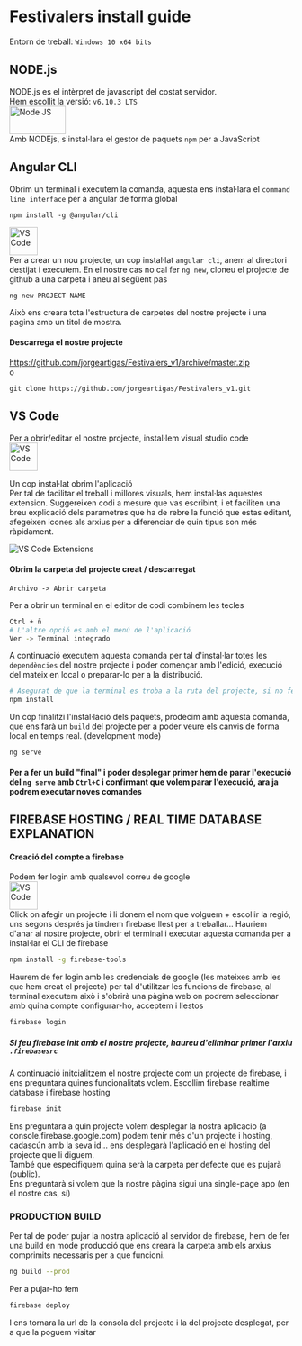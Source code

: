 # Festivalers install guide
Entorn de treball:
`Windows 10 x64 bits`

## NODE.js 
NODE.js es el intèrpret de javascript del costat servidor.   
Hem escollit la versió: `v6.10.3 LTS `   
[<img src="https://upload.wikimedia.org/wikipedia/commons/thumb/d/d9/Node.js_logo.svg/1200px-Node.js_logo.svg.png" alt="Node JS" width="100" height="50">](https://nodejs.org/es/)    
Amb NODEjs, s'instal·lara el gestor de paquets `npm` per a JavaScript

## Angular CLI
Obrim un terminal i executem la comanda, aquesta ens instal·lara el `command line interface` per a angular de forma global
```
npm install -g @angular/cli
```
[<img src="https://avatars0.githubusercontent.com/u/139426?v=3&s=400" alt="VS Code" width="50" height="50">](https://cli.angular.io)   
Per a crear un nou projecte, un cop instal·lat `angular cli`, anem al directori destijat i executem.
En el nostre cas no cal fer `ng new`, cloneu el projecte de github a una carpeta i aneu al següent pas
```
ng new PROJECT NAME
```
Això ens creara tota l'estructura de carpetes del nostre projecte i una pagina amb un titol de mostra.
#### Descarrega el nostre projecte

https://github.com/jorgeartigas/Festivalers_v1/archive/master.zip   
o
```
git clone https://github.com/jorgeartigas/Festivalers_v1.git
```

## VS Code
Per a obrir/editar el nostre projecte, instal·lem visual studio code   
[<img src="https://raw.githubusercontent.com/viatsko/awesome-vscode/master/logo.ico" alt="VS Code" width="50" height="50">](https://code.visualstudio.com/)

Un cop instal·lat obrim l'aplicació  
Per tal de facilitar el treball i millores visuals, hem instal·las aquestes extension.
Suggereixen codi a mesure que vas escribint, i et faciliten una breu explicació dels parametres que ha de rebre la funció que estas editant, afegeixen icones als arxius per a diferenciar de quin tipus son més ràpidament.   
   
<img src="https://i.gyazo.com/e261d444a5def2233340d9120d550025.png" alt="VS Code Extensions">

#### Obrim la carpeta del projecte creat / descarregat 
```
Archivo -> Abrir carpeta
```
Per a obrir un terminal en el editor de codi combinem les tecles
```bash
Ctrl + ñ
# L'altre opció es amb el menú de l'aplicació
Ver -> Terminal integrado
```
A continuació executem aquesta comanda per tal d'instal·lar totes les `dependències` del nostre projecte i poder començar amb l'edició, execució del mateix en local o preparar-lo per a la distribució.   
```bash
# Asegurat de que la terminal es troba a la ruta del projecte, si no fes:  cd /PATH/
npm install
```
Un cop finalitzi l'instal·lació dels paquets, prodecim amb aquesta comanda, que ens farà un `build` del projecte per a poder veure els canvis de forma local en temps real. (development mode)
```
ng serve
```
#### Per a fer un build "final" i poder desplegar primer hem de parar l'execució del `ng serve` amb `Ctrl+C` i confirmant que volem parar l'execució, ara ja podrem executar noves comandes


## FIREBASE HOSTING / REAL TIME DATABASE EXPLANATION
#### Creació del compte a firebase
Podem fer login amb qualsevol correu de google  
[<img src="https://www.gstatic.com/mobilesdk/160503_mobilesdk/logo/2x/firebase_28dp.png" alt="VS Code" width="50" height="50">](https://console.firebase.google.com/)  
Click on afegir un projecte i li donem el nom que volguem + escollir la regió, uns segons després ja tindrem firebase llest per a treballar... 
Hauriem d'anar al nostre projecte, obrir el terminal i executar aquesta comanda per a instal·lar el CLI de firebase
```bash
npm install -g firebase-tools
```
Haurem de fer login amb les credencials de google (les mateixes amb les que hem creat el projecte) per tal d'utilitzar les funcions de firebase, al terminal executem això i s'obrirà una pàgina web on podrem seleccionar amb quina compte configurar-ho, acceptem i llestos
```bash
firebase login
```
##### Si feu firebase init amb el nostre projecte, haureu d'eliminar primer l'arxiu `.firebasesrc`
A continuació initcialitzem el nostre projecte com un projecte de firebase, i ens preguntara quines funcionalitats volem.
Escollim firebase realtime database i firebase hosting
```bash
firebase init
```
Ens preguntara a quin projecte volem desplegar la nostra aplicacio (a console.firebase.google.com) podem tenir més d'un projecte i hosting, cadascún amb la seva id... ens desplegarà l'aplicació en el hosting del projecte que li diguem.  
També que especifiquem quina serà la carpeta per defecte que es pujarà (public).  
Ens preguntarà si volem que la nostre pàgina sigui una single-page app (en el nostre cas, sí)  




### PRODUCTION BUILD
Per tal de poder pujar la nostra aplicació al servidor de firebase, hem de fer una build en mode producció que ens crearà la carpeta amb els arxius comprimits necessaris per a que funcioni.  
```bash
ng build --prod
```
Per a pujar-ho fem 
```bash
firebase deploy
```

I ens tornara la url de la consola del projecte i la del projecte desplegat, per a que la poguem visitar


